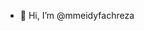 - 👋 Hi, I’m @mmeidyfachreza
<!-- - 👀 I’m interested in ...
- 🌱 I’m currently learning ...
- 💞️ I’m looking to collaborate on ...
- 📫 How to reach me ... -->

<!---
mmeidyfachreza/mmeidyfachreza is a ✨ special ✨ repository because its `README.md` (this file) appears on your GitHub profile.
You can click the Preview link to take a look at your changes.
--->
